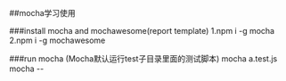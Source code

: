 ##mocha学习使用

###install mocha and mochawesome(report template)
1.npm i -g mocha
2.npm i -g mochawesome

###run mocha
(Mocha默认运行test子目录里面的测试脚本)
mocha a.test.js
mocha --
